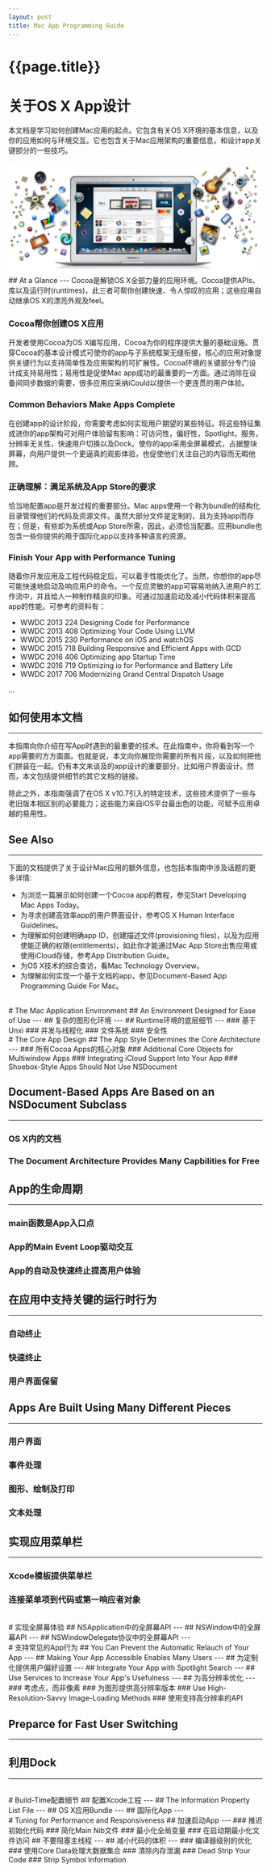 ```yaml
---
layout: post
title: Mac App Programming Guide
---
```

{{page.title}}
==================================
# 关于OS X App设计
本文档是学习如何创建Mac应用的起点。它包含有关OS X环境的基本信息，以及你的应用如何与环境交互。它也包含关于Mac应用架构的重要信息，和设计app关键部分的一些技巧。

<img src="/images/posts/2018-11-11/MacAppProgrammingGuide_0.png">
## At a Glance
---
Cocoa是解锁OS X全部力量的应用环境。Cocoa提供APIs、库以及运行时(runtimes)，此三者可帮你创建快速、令人惊叹的应用；这些应用自动继承OS X的漂亮外观及feel。

### Cocoa帮你创建OS X应用
开发者使用Cocoa为OS X编写应用，Cocoa为你的程序提供大量的基础设施。贯穿Cocoa的基本设计模式可使你的app与子系统框架无缝衔接，核心的应用对象提供关键行为以支持简单性及应用架构的可扩展性。Cocoa环境的关键部分专门设计成支持易用性；易用性是促使Mac app成功的最重要的一方面。通过消除在设备间同步数据的需要，很多应用应采纳iCould以提供一个更连贯的用户体验。
### Common Behaviors Make Apps Complete
在创建app的设计阶段，你需要考虑如何实现用户期望的某些特征。将这些特征集成进你的app架构可对用户体验留有影响：可访问性，偏好性，Spotlight，服务，分辨率无关性，快速用户切换以及Dock。使你的app采用全屏幕模式，占据整块屏幕，向用户提供一个更逼真的观影体验，也促使他们关注自己的内容而无暇他顾。
### 正确理解：满足系统及App Store的要求
恰当地配置app是开发过程的重要部分。Mac apps使用一个称为bundle的结构化目录管理他们的代码及资源文件。虽然大部分文件是定制的，且为支持app而存在；但是，有些却为系统或App Store所需，因此，必须恰当配置。应用bundle也包含一些你提供的用于国际化app以支持多种语言的资源。
### Finish Your App with Performance Tuning
随着你开发应用及工程代码稳定后，可以着手性能优化了。当然，你想你的app尽可能快速地启动及响应用户的命令。一个反应灵敏的app可容易地纳入进用户的工作流中，并且给人一种制作精良的印象。可通过加速启动及减小代码体积来提高app的性能。可参考的资料有：
- WWDC 2013 224 Designing Code for Performance
- WWDC 2013 408 Optimizing Your Code Using LLVM
- WWDC 2015 230 Performance on iOS and watchOS
- WWDC 2015 718 Building Responsive and Efficient Apps with GCD
- WWDC 2016 406 Optimizing app Startup Time
- WWDC 2016 719 Optimizing io for Performance and Battery Life
- WWDC 2017 706 Modernizing Grand Central Dispatch Usage

...

## 如何使用本文档
---
本指南向你介绍在写App时遇到的最重要的技术。在此指南中，你将看到写一个app需要的方方面面。也就是说，本文向你展现你需要的所有片段，以及如何把他们拼装在一起。仍有本文未谈及的app设计的重要部分，比如用户界面设计。然而，本文包括提供细节的其它文档的链接。

除此之外，本指南强调了在OS X v10.7引入的特定技术，这些技术提供了一些与老旧版本相区别的必要能力；这些能力来自iOS平台最出色的功能，可赋予应用卓越的易用性。
## See Also
---
下面的文档提供了关于设计Mac应用的额外信息，也包括本指南中涉及话题的更多详情:
- 为浏览一篇展示如何创建一个Cocoa app的教程，参见Start Developing Mac Apps Today。
- 为寻求创建高效率app的用户界面设计，参考OS X Human Interface Guidelines。
- 为理解如何创建明确app ID，创建描述文件(provisioning files)，以及为应用使能正确的权限(entitlements)，如此你才能通过Mac App Store出售应用或使用iCloud存储，参考App Distribution Guide。
- 为OS X技术的综合查访，看Mac Technology Overview。
- 为理解如何实现一个基于文档的app，参见Document-Based App Programming Guide For Mac。

<br/>
# The Mac Application Environment
## An Environment Designed for Ease of Use
---
## 复杂的图形化环境
---
## Runtime环境的底层细节
---
### 基于Unxi
### 并发与线程化
### 文件系统
### 安全性

<br/>
# The Core App Design
## The App Style Determines the Core Architecture
---
### 所有Cocoa Apps的核心对象
### Additional Core Objects for Multiwindow Apps
### Integrating iCloud Support Into Your App
### Shoebox-Style Apps Should Not Use NSDocument

## Document-Based Apps Are Based on an NSDocument Subclass
---
### OS X内的文档
### The Document Architecture Provides Many Capbilities for Free

## App的生命周期
---
### main函数是App入口点
### App的Main Event Loop驱动交互
### App的自动及快速终止提高用户体验
## 在应用中支持关键的运行时行为
---
### 自动终止
### 快速终止
### 用户界面保留

## Apps Are Built Using Many Different Pieces
---
### 用户界面
### 事件处理
### 图形、绘制及打印
### 文本处理

## 实现应用菜单栏
---
### Xcode模板提供菜单栏
### 连接菜单项到代码或第一响应者对象

<br/>
# 实现全屏幕体验
## NSApplication中的全屏幕API
---
## NSWindow中的全屏幕API
---
## NSWindowDelegate协议中的全屏幕API
---

<br/>
# 支持常见的App行为
## You Can Prevent the Automatic Relauch of Your App
---
## Making Your App Accessible Enables Many Users
---
## 为定制化提供用户偏好设置
---
## Integrate Your App with Spotlight Search
---
## Use Services to Increase Your App's Usefulness
---
## 为高分辨率优化
---
### 考虑点，而非像素
### 为图形提供高分辨率版本
### Use High-Resolution-Savvy Image-Loading Methods
### 使用支持高分辨率的API

## Preparce for Fast User Switching
---
## 利用Dock
---

<br/>
# Build-Time配置细节
## 配置Xcode工程
---
## The Information Property List File
---
## OS X应用Bundle
---
## 国际化App
---

<br/>
# Tuning for Performance and Responsiveness
## 加速启动App
---
### 推迟初始化代码
### 简化Main Nib文件
### 最小化全局变量
### 在启动期最小化文件访问
## 不要阻塞主线程
---
## 减小代码的体积
---
### 编译器级别的优化
### 使用Core Data处理大数据集合
### 清除内存泄漏
### Dead Strip Your Code
### Strip Symbol Information

